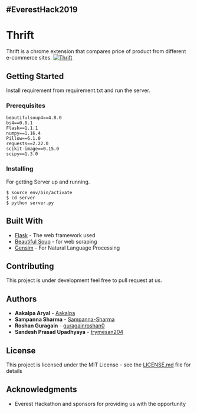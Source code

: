 <h2> #EverestHack2019

# Thrift

Thrift is a chrome extension that compares price of product from different e-commerce sites.
[![Thrift](https://res.cloudinary.com/marcomontalbano/image/upload/v1643729247/video_to_markdown/images/youtube--J2XgRAu0dnQ-c05b58ac6eb4c4700831b2b3070cd403.jpg)](https://www.youtube.com/watch?v=J2XgRAu0dnQ "Thrift")

## Getting Started

Install requirement from requirement.txt and run the server.
### Prerequisites


```
beautifulsoup4==4.8.0
bs4==0.0.1
Flask==1.1.1
numpy==1.16.4
Pillow==6.1.0
requests==2.22.0
scikit-image==0.15.0
scipy==1.3.0

```

### Installing

For getting Server up and running.

```
$ source env/bin/activate
$ cd server
$ python server.py
```


## Built With

* [Flask](https://www.fullstackpython.com/flask.html) - The web framework used
* [Beautiful Soup](https://www.crummy.com/software/BeautifulSoup/) - for web scraping
* [Gensim](https://radimrehurek.com/gensim/) - For Natural Language Processing

## Contributing

This project is under development feel free to pull request at us.


## Authors

* **Aakalpa Aryal** - [Aakalpa](https://github.com/Aakalpa)
* **Sampanna Sharma** - [Sampanna-Sharma](https://github.com/Sampanna-Sharma)
* **Roshan Guragain** - [guragainroshan0](https://github.com/guragainroshan0)
* **Sandesh Prasad Upadhyaya** - [trymesan204](https://github.com/trymesan204)






## License

This project is licensed under the MIT License - see the [LICENSE.md](LICENSE.md) file for details

## Acknowledgments

* Everest Hackathon and sponsors for providing us with the opportunity

